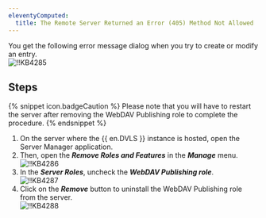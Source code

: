 ```yaml
---
eleventyComputed:
  title: The Remote Server Returned an Error (405) Method Not Allowed
---
```

You get the following error message dialog when you try to create or modify an entry.  
![!!KB4285](https://webdevolutions.azureedge.net/docs/en/kb/KB4285.png)

## Steps

{% snippet icon.badgeCaution %}
Please note that you will have to restart the server after removing the WebDAV Publishing role to complete the procedure.
{% endsnippet %}

1. On the server where the {{ en.DVLS }} instance is hosted, open the Server Manager application.
1. Then, open the ***Remove Roles and Features*** in the ***Manage*** menu.  
![!!KB4286](https://webdevolutions.azureedge.net/docs/en/kb/KB4286.png)
1. In the ***Server Roles***, uncheck the ***WebDAV Publishing role***.  
![!!KB4287](https://webdevolutions.azureedge.net/docs/en/kb/KB4287.png)
1. Click on the ***Remove*** button to uninstall the WebDAV Publishing role from the server.  
![!!KB4288](https://webdevolutions.azureedge.net/docs/en/kb/KB4288.png)
